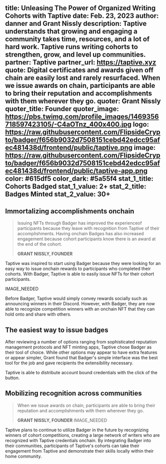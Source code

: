 title: Unleasing The Power of Organized Writing Cohorts with Taptive
date: Feb. 23, 2023
author: danner and Grant Nissly
description: Taptive understands that growing and engaging a community takes time, resources, and a lot of hard work. Taptive runs writing cohorts to strengthen, grow, and level up communities. 
partner: Taptive
partner_url: https://taptive.xyz
quote: Digital certificates and awards given off chain are easily lost and rarely resurfaced. When we issue awards on chain, participants are able to bring their reputation and accomplishments with them wherever they go.
quoter: Grant Nissly
quoter_title: Founder
quoter_image: https://pbs.twimg.com/profile_images/1469356718597423105/-C4aOTnz_400x400.jpg
logo: https://raw.githubusercontent.com/FlipsideCrypto/badger/f656b9032d7508151cebd42edcc95afec481438d/frontend/public/taptive.png
image: https://raw.githubusercontent.com/FlipsideCrypto/badger/f656b9032d7508151cebd42edcc95afec481438d/frontend/public/taptive-app.png
color: #615df5
color_dark: #5a55f4
stat_1_title: Cohorts Badged
stat_1_value: 2+
stat_2_title: Badges Minted
stat_2_value: 30+
---
## Immortalizing accomplishments onchain

> Issuing NFTs through Badger has improved the experienceof participants because they leave with recognition from Taptive of their accomplishments. Having onchain Badges has also increased engagement because cohort participants know there is an award at the end of the cohort. 
>
> **GRANT NISSLY, FOUNDER**

Taptive was inspired to start using Badger because they were looking for an easy way to issue onchain rewards to participants who completed their cohorts. With Badger, Taptive is able to easily issue NFTs for their cohort participants. 

IMAGE_NEEDED

Before Badger, Taptive would simply convey rewards socially such as announcing winners in their Discord. However, with Badger, they are now able to recognize competition winners with an onchain NFT that they can hold onto and share with others.
 
## The easiest way to issue badges

After reviewing a number of options ranging from sophisticated reputation management protocols and NFT minting apps, Taptive chose Badger as their tool of choice. While other options may appear to have extra features or appear simpler, Grant found that Badger's simple interface was the best tool for the job and gave recipients the extensibility necessary.

Taptive is able to distribute account bound credentials with the click of the button. 

## Mobilizing recognition across communities

> When we issue awards on chain, participants are able to bring their reputation and accomplishments with them wherever they go. 
>
> **GRANT NISSLY, FOUNDER**
IMAGE_NEEDED 

Taptive plans to continue to utilize Badger in the future by recognizing winners of cohort competitions, creating a large network of writers who are recognized with Taptive credentials onchain. By integrating Badger into their communities, participants of Taptive's cohorts can take their engagement from Taptive and demonstrate their skills locally within their home community.